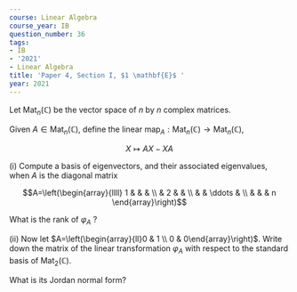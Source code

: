 ```yaml
---
course: Linear Algebra
course_year: IB
question_number: 36
tags:
- IB
- '2021'
- Linear Algebra
title: 'Paper 4, Section I, $1 \mathbf{E}$ '
year: 2021
---
```




Let $\operatorname{Mat}_{n}(\mathbb{C})$ be the vector space of $n$ by $n$ complex matrices.

Given $A \in \operatorname{Mat}_{n}(\mathbb{C})$, define the linear $\operatorname{map}_{A}: \operatorname{Mat}_{n}(\mathbb{C}) \rightarrow \operatorname{Mat}_{n}(\mathbb{C})$,

$$X \mapsto A X-X A$$

(i) Compute a basis of eigenvectors, and their associated eigenvalues, when $A$ is the diagonal matrix

$$A=\left(\begin{array}{llll}
1 & & & \\
& 2 & & \\
& & \ddots & \\
& & & n
\end{array}\right)$$

What is the rank of $\varphi_{A}$ ?

(ii) Now let $A=\left(\begin{array}{ll}0 & 1 \\ 0 & 0\end{array}\right)$. Write down the matrix of the linear transformation $\varphi_{A}$ with respect to the standard basis of $\operatorname{Mat}_{2}(\mathbb{C})$.

What is its Jordan normal form?